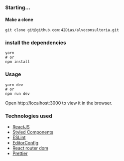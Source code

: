 ### Starting...
#### Make a clone
```
git clone git@github.com:42Dias/alvoconsultoria.git
```
### install the dependencies
```
yarn
# or
npm install
```
### Usage
```
yarn dev
# or
npm run dev
```
Open http://localhost:3000 to view it in the browser.

### Technologies used
* [ReactJS](https://reactjs.org)
* [Styled Components](https://styled-components.com)
* [ESLint](https://eslint.org)
* [EditorConfig](https://editorconfig.org)
* [React router dom](https://www.npmjs.com/package/react-router-dom)
* [Prettier](https://prettier.io/)
